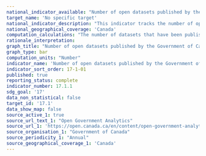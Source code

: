 ```yaml
---
national_indicator_available: "Number of open datasets published by the Government of Canada"
target_name: 'No specific target'
national_indicator_description: "This indicator tracks the number of open datasets published by the Government of Canada"
national_geographical_coverage: 'Canada'
computation_calculations: "The number of datasets that have been published since the Open Government Portal's relaunch on June 18, 2013"
rationale_interpretation:
graph_title: "Number of open datasets published by the Government of Canada"
graph_type: bar
computation_units: "Number"
indicator_name: 'Number of open datasets published by the Government of Canada'
indicator_sort_order: 17-1-01
published: true
reporting_status: complete
indicator_number: 17.1.1
sdg_goal: '17'
data_non_statistical: false
target_id: '17.1'
data_show_map: false
source_active_1: true
source_url_text_1: "Open Government Analytics"
source_url_1: 'https://open.canada.ca/en/content/open-government-analytics#monthly'
source_organisation_1: "Government of Canada"
source_periodicity_1: "Annual"
source_geographical_coverage_1: 'Canada'
---
```

